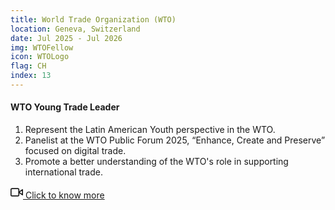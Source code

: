 ```yaml
---
title: World Trade Organization (WTO)
location: Geneva, Switzerland
date: Jul 2025 - Jul 2026
img: WTOFellow
icon: WTOLogo
flag: CH
index: 13
---
```


<h4 class="text-left text-[clamp(1.3rem,3vw,1.45rem)] text-black">WTO Young Trade Leader</h4>
  
<ol class="list-[circle]">
    <li class="ml-5 prose">
        Represent the Latin American Youth perspective in the WTO.
    </li>
    <li class="ml-5 prose">
        Panelist at the WTO Public Forum 2025, “Enhance, Create and Preserve” focused on digital trade.
    </li>
    <li class="ml-5 prose">
        Promote a better understanding of the WTO's role in supporting international trade.
    </li>
</ol>

<a href="wto_expanded" target="_blank" rel="noopener noreferrer" class="inline-block text-center border-2 border-main-green-dark bg-main-green hover:bg-main-green-dark text-white font-medium px-6 py-3 rounded-lg mt-4 transition-all duration-300 transform hover:scale-105 shadow-md hover:shadow-lg mx-auto max-w-[280px] w-full">
  <span class="flex items-center justify-center gap-2">
    <svg xmlns="http://www.w3.org/2000/svg" width="20" height="20" viewBox="0 0 24 24" fill="none" stroke="currentColor" stroke-width="2" stroke-linecap="round" stroke-linejoin="round">
      <polygon points="23 7 16 12 23 17 23 7"></polygon>
      <rect x="1" y="5" width="15" height="14" rx="2" ry="2"></rect>
    </svg>
    Click to know more
  </span>
</a>
